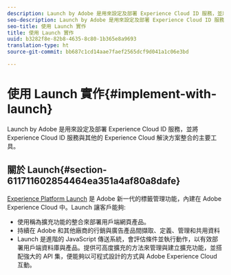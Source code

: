 ```yaml
---
description: Launch by Adobe 是用來設定及部署 Experience Cloud ID 服務，並將 Experience Cloud ID 服務與其他的 Experience Cloud 解決方案整合的主要工具。
seo-description: Launch by Adobe 是用來設定及部署 Experience Cloud ID 服務，並將 Experience Cloud ID 服務與其他的 Experience Cloud 解決方案整合的主要工具。
seo-title: 使用 Launch 實作
title: 使用 Launch 實作
uuid: b3282f8e-82b8-4635-8c80-1b365e8a9693
translation-type: ht
source-git-commit: bb687c1cd14aae7faef2565dcf9d041a1c06e3bd

---
```



# 使用 Launch 實作{#implement-with-launch}

Launch by Adobe 是用來設定及部署 Experience Cloud ID 服務，並將 Experience Cloud ID 服務與其他的 Experience Cloud 解決方案整合的主要工具。

## 關於 Launch{#section-611711602854464ea351a4af80a8dafe}

[Experience Platform Launch](https://docs.adobelaunch.com/) 是 Adobe 新一代的標籤管理功能，內建在 Adobe Experience Cloud 中。Launch 讓客戶能夠:

* 使用稱為擴充功能的整合來部署用戶端網頁產品。
* 持續在 Adobe 和其他廠商的行銷與廣告產品間擷取、定義、管理和共用資料
* Launch 是進階的 JavaScript 傳送系統，會評估條件並執行動作，以有效部署用戶端資料庫與產品。提供可高度擴充的方法來管理與建立擴充功能，並搭配強大的 API 集，便能夠以可程式設計的方式與 Adobe Experience Cloud 互動。

